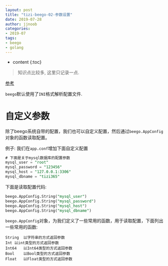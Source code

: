 ```yaml
---
layout: post
title: "tizi-beego-02-参数设置"
date: 2019-07-28
author: jjnoob
categories:
- 2019-07
tags:
- beego
- golang
---
```


* content
{:toc}

> 知识点比较多, 这里只记录一点.

[参考](https://www.tizi365.com/archives/108.html)


`beego`默认使用了`INI`格式解析配置文件.

# 自定义参数
除了beego系统自带的配置，我们也可以自定义配置，然后通过`beego.AppConfig`对象的函数读取配置。

例子:
我们在`app.conf`增加下面自定义配置
```sql
# 下面是关于mysql数据库的配置参数
mysql_user = "root"
mysql_password = "123456"
mysql_host = "127.0.0.1:3306"
mysql_dbname = "tizi365"
```

下面是读取配置代码:
```sql
beego.AppConfig.String("mysql_user")
beego.AppConfig.String("mysql_password")
beego.AppConfig.String("mysql_host")
beego.AppConfig.String("mysql_dbname")
```

`beego.AppConfig`对象，为我们定义了一些常用的函数，用于读取配置，下面列出一些常用的函数:

```
String	以字符串的方式返回参数
Int	以int类型的方式返回参数
Int64	以Int64类型的方式返回参数
Bool	以Bool类型的方式返回参数
Float	以Float类型的方式返回参数
```

